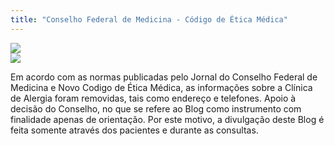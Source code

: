 ```yaml
---
title: "Conselho Federal de Medicina - Código de Ética Médica"
---
```


<div class="page-content">
    <div class="wrapper" data-grid="center spacing">
        <div data-cell="shrink">
            <img border="0" src="http://1.bp.blogspot.com/-C_Noj1niIZ8/ToN2sAklNaI/AAAAAAAAAFo/hMJSTqLmYyA/s1600/logo.png" />
        </div>
        <div data-cell="shrink">
            <img border="0" src="http://4.bp.blogspot.com/-jw0DwMsbE7s/ToN23qNGQBI/AAAAAAAAAFs/L-v-aZnwEkw/s1600/cfm-1.png" />
        </div>
    </div>
</div>

Em acordo com as normas publicadas pelo Jornal do Conselho Federal de Medicina e Novo Codigo de Ética Médica, as informações sobre a Clínica de Alergia foram removidas, tais como endereço e telefones. Apoio à decisão do Conselho, no que se refere ao Blog como instrumento com finalidade apenas de orientação. Por este motivo, a divulgação deste Blog é feita somente através dos pacientes e durante as consultas. 
